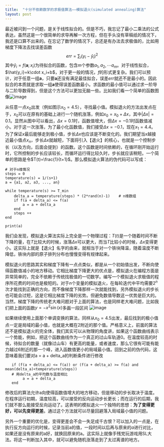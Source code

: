 ```yaml
---
title:  "十分不依赖数学的求极值算法——模拟退火(simulated annealing)算法"
layout: post
---
```


最近被问到一个问题，是关于线性拟合的。但是不巧，我忘记了最小二乘法的公式表达，虽然这是一个很简单的求导再解一次方程，但在手头没有草稿纸的情况下，我还是口算不出来的。在忘记了数学的情况下，总还是有办法去求极值的，比如用梯度下降法去找误差函数
$$err=\sum_i(y_i-\hat{y}_i)^2$$
其中$\hat{y}_i=f(\boldsymbol{a}; x_i)$为待拟合的函数，包含$m$个参数$a_1,a_2,\cdots a_m$。对于线性拟合，$\hat{y_i}=k\cdot x_i+b$，对于更一般的情况，$f$的形式更复杂。我们可以预计，对于任意一组$\boldsymbol{a}$，只要$\boldsymbol{a}$还没有满足最佳拟合，误差$err$就还不是最小的。因此拟合的本质就是求取一组$\boldsymbol{a}$使得误差函数最小。求函数的最小值可以通过求一阶导与二阶导数得到，但是这个方法可以更加无脑一些。比如我们看一个简单的函数图像![image](https://user-images.githubusercontent.com/31767235/202130330-75a3610f-a52d-44c1-a16e-51c32a4dc830.png)


从任意一点$x_0$出发（例如图示$x_0=4.5$），寻找最小值。模拟退火的方法出发点在于，$x_0$可以在原有的基础上进行一个随机涨落，例如$x_0=x_0+\Delta x$，其中$|\Delta x|=0.1$。显然从图中可以看出，$\Delta x=0.1$时，函数值增大，但$\Delta x=-0.1$时函数值减小。对于这一次涨落，为了最小化函数值，我们接受$\Delta x=-0.1$，现在$x_1=4.4$。为了保证$x$最后能够走到极小值，步长$\Delta x$也应该是不断变化的。我们期望当$x$越接近最小值点$x_n$，步长$\Delta x$就越短，下面将引入【退火】的核心，也就是一个控制步长（以及方向，后面会提到）的函数。这个函数是时间依赖的，在循环刚开始运行时，它所控制的步长应该较长，而循环运行得比较久时，步长就应该稍短。一个简单的思路是令$T(t)=\frac{1}{t+1}$。那么模拟退火算法的伪代码可以写成：

```
# 对于n维情况
steps = 0
temperature(s) = 1/(s+1)
a = {a1, a2, a3, ..., an}

while temperature(s) >= T_min
    delta_a = temperature(steps) * (2*rand(n)-1)    # n维数组
    if f(a + delta_a) <= f(a)
        a = a + delta_a
    end
    steps ++
end

print(a)
```

我们会发现，模拟退火算法实际上完全是一个物理过程：$T(t)$是一个随着时间不断下降的量，在$T$比较大的时候，涨落$\Delta x$可以更大，而当$T$比较小的时候，$\Delta x$变得更小。这实际上就是【退火】名字的由来，就相当于对一个铁块降温，随着温度不断降低，铁块内部的原子排列分布也慢慢变得有规律起来。

模拟退火的思路其实和梯度下降有一点点类似，都是从一个初始值出发，不断向使得函数值减小的地方移动。它相比梯度下降更大的优点是，模拟退火在编程方面是异常简单的，完全不依赖于传统找极值的一切数学。编写一个模拟退火求极值的程序所花费的时间也是极短的。对于$n$个变量的模拟退火，在每轮迭代中平均需要$2^n$次才能找到正确的方向，而不像梯度下降那样一次就能找到，另外模拟退火的步长也可能会过短，这是它相比梯度下降的劣势。但避免数值导数这一优势是巨大的。当然，梯度下降的传统老大难问题对于上面的算法，也是同样老大难问题，比如我们把上面的函数$y=-x^2\sin(x)$多画一段区间
![image](https://user-images.githubusercontent.com/31767235/202130417-dfe776fd-6b95-4291-9c60-13927fcf52e9.png)


如果继续使用上面那个单调变换的算法，同样从$x_0=4.5$出发，最后找到的极小值点一定是局域的最小值，也就是大概在2附近的那个值。严格意义上，前面的算法还不是模拟退火的完全体，我们其实可以从物理的角度讲，如果这个函数曲线表示一个势能，例如，把这个函数曲线作为一个真正的过山车轨道0。在温度较高的时候，待拟合的数量（就像过山车）有更高的能量，或者速度，那么它很有可能有能力越过6附近的那一个峰，进入函数值更小的局域最小值。回到之前的伪代码，这意味着我们要对a = a + delta_a的判断条件进行修改
```
   if (f(a + delta_a) <= f(a)) or (f(a + delta_a) >= f(a) and mean(delta_a)<temperature(steps))
   # 用delta_a的平均数与温度相比
        a = a + delta_a
   end
```

修改后的算法允许a向使得函数值增大的地方移动，但是移动的步长取决于温度。在程序运行初期，温度较高，可以接受的反向运动步长更长；而在运行的后期，我们就不那么能接受反向运动了。这表明的模拟退火一个独特的思想：**为了变得更好，可以先变得更差**。通过这个方法就可以尽量回避落入局域最小值的问题。

另外一个重要的优化是，变得更差会不会一失足成千古恨？可以加入的一点是，在执行反方向运行的时候，记录当前a的值，一段时间以后再与原来的$a$进行对比，如果还是没有原来的a好，就换回原来的a。这实际上就像手残党玩游戏用SL大法。将这一判断加入其中，就可以避免随机涨落走到了太过离谱的地方。
